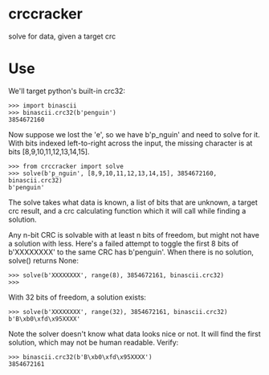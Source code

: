 # crccracker

solve for data, given a target crc

# Use

We'll target python's built-in crc32:

```
>>> import binascii
>>> binascii.crc32(b'penguin')
3854672160
```

Now suppose we lost the 'e', so we have b'p_nguin' and need to solve for it. With bits indexed left-to-right across the input, the missing character is at bits [8,9,10,11,12,13,14,15].

```
>>> from crccracker import solve
>>> solve(b'p_nguin', [8,9,10,11,12,13,14,15], 3854672160, binascii.crc32)
b'penguin'
```

The solve takes what data is known, a list of bits that are unknown, a target crc result, and a crc calculating function which it will call while finding a solution.

Any n-bit CRC is solvable with at least n bits of freedom, but might not have a solution with less. Here's a failed attempt to toggle the first 8 bits of b'XXXXXXXX' to the same CRC has b'penguin'. When there is no solution, solve() returns None:

```
>>> solve(b'XXXXXXXX', range(8), 3854672161, binascii.crc32)
>>>
```

With 32 bits of freedom, a solution exists:

```
>>> solve(b'XXXXXXXX', range(32), 3854672161, binascii.crc32)
b'B\xb0\xfd\x95XXXX'
```

Note the solver doesn't know what data looks nice or not. It will find the first solution, which may not be human readable. Verify:

```
>>> binascii.crc32(b'B\xb0\xfd\x95XXXX')
3854672161
```